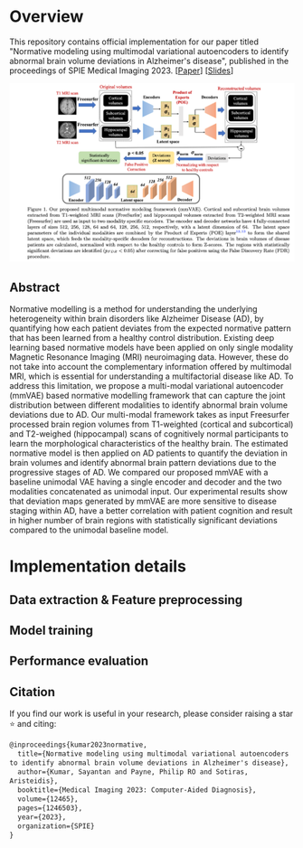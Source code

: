 # Overview
This repository contains official implementation for our paper titled "Normative modeling using multimodal variational autoencoders to identify abnormal brain volume deviations in Alzheimer's disease", published in the proceedings of SPIE Medical Imaging 2023. [[Paper](https://dl.acm.org/doi/pdf/10.1145/3535508.3545547)] [[Slides](https://docs.google.com/presentation/d/13uWGCq-Co8ZOtEEuAgeXzQxv_0F9JK_B/edit#slide=id.p1)]

![Workflow](Combined_Plots/workflow_with_captions.png)


## Abstract

Normative modelling is a method for understanding the underlying heterogeneity within brain disorders like Alzheimer Disease (AD), by quantifying how each patient deviates from the expected normative pattern that has been learned from a healthy control distribution. Existing deep learning based normative models have been applied on only single modality Magnetic Resonance Imaging (MRI) neuroimaging data. However, these do not take into account the complementary information offered by multimodal MRI, which is essential for understanding a multifactorial disease like AD. To address this limitation, we propose a multi-modal variational autoencoder (mmVAE) based normative modelling framework that can capture the joint distribution between different modalities to identify abnormal brain volume deviations due to AD. Our multi-modal framework takes as input Freesurfer processed brain region volumes from T1-weighted (cortical and subcortical) and T2-weighed (hippocampal) scans of cognitively normal participants to learn the morphological characteristics of the healthy brain. The estimated normative model is then applied on AD patients to quantify the deviation in brain volumes and identify abnormal brain pattern deviations due to the progressive stages of AD. We compared our proposed mmVAE with a baseline unimodal VAE having a single encoder and decoder and the two modalities concatenated as unimodal input. Our experimental results show that deviation maps generated by mmVAE are more sensitive to disease staging within AD, have a better correlation with patient cognition and result in higher number of brain regions with statistically significant deviations compared to the unimodal baseline model.

# Implementation details

## Data extraction & Feature preprocessing

## Model training

## Performance evaluation


## Citation
If you find our work is useful in your research, please consider raising a star  :star:  and citing:

```
@inproceedings{kumar2023normative,
  title={Normative modeling using multimodal variational autoencoders to identify abnormal brain volume deviations in Alzheimer's disease},
  author={Kumar, Sayantan and Payne, Philip RO and Sotiras, Aristeidis},
  booktitle={Medical Imaging 2023: Computer-Aided Diagnosis},
  volume={12465},
  pages={1246503},
  year={2023},
  organization={SPIE}
}
